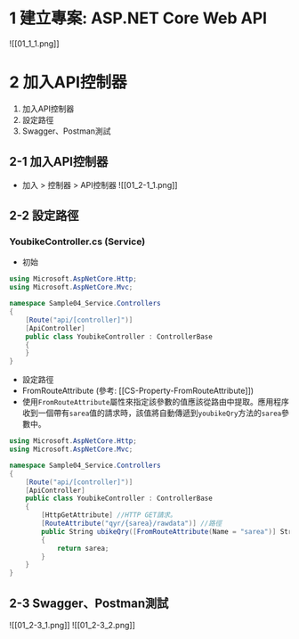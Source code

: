 # 1 建立專案: ASP.NET Core Web API
![[01_1_1.png]]
# 2 加入API控制器
1. 加入API控制器
2. 設定路徑
3. Swagger、Postman測試
## 2-1 加入API控制器
- 加入 > 控制器 > API控制器
![[01_2-1_1.png]]
## 2-2 設定路徑
### YoubikeController.cs (Service)
- 初始
```cs
using Microsoft.AspNetCore.Http;
using Microsoft.AspNetCore.Mvc;

namespace Sample04_Service.Controllers
{
    [Route("api/[controller]")]
    [ApiController]
    public class YoubikeController : ControllerBase
    {
    }
}
```
- 設定路徑
- FromRouteAttribute (參考: [[CS-Property-FromRouteAttribute]])
- 使用`FromRouteAttribute`屬性來指定該參數的值應該從路由中提取。應用程序收到一個帶有`sarea`值的請求時，該值將自動傳遞到`youbikeQry`方法的`sarea`參數中。

```cs
using Microsoft.AspNetCore.Http;
using Microsoft.AspNetCore.Mvc;

namespace Sample04_Service.Controllers
{
    [Route("api/[controller]")]
    [ApiController]
    public class YoubikeController : ControllerBase
    {
        [HttpGetAttribute] //HTTP GET請求。
        [RouteAttribute("qyr/{sarea}/rawdata")] //路徑
        public String ubikeQry([FromRouteAttribute(Name = "sarea")] String sarea)
        {
            return sarea;
        }
    }
}
```
## 2-3 Swagger、Postman測試
![[01_2-3_1.png]]
![[01_2-3_2.png]]